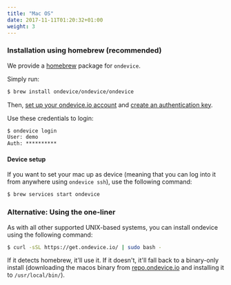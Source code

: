 ```yaml
---
title: "Mac OS"
date: 2017-11-11T01:20:32+01:00
weight: 3
---
```


### Installation using homebrew (recommended)

We provide a [homebrew][homebrew] package for `ondevice`.

Simply run:

```txt
$ brew install ondevice/ondevice/ondevice
```

Then, [set up your ondevice.io account](//my.ondevice.io/signup) and
[create an authentication key](//my.ondevice.io/me/keys).

Use these credentials to login:

```txt
$ ondevice login
User: demo
Auth: **********
```


#### Device setup

If you want to set your mac up as device (meaning that you can log into it from
anywhere using `ondevice ssh`), use the following command:

```txt
$ brew services start ondevice
```


### Alternative: Using the one-liner

As with all other supported UNIX-based systems, you can install ondevice using
the following command:

```sh
$ curl -sSL https://get.ondevice.io/ | sudo bash -
```

If it detects homebrew, it'll use it. If it doesn't, it'll fall back to a
binary-only install (downloading the macos binary from
[repo.ondevice.io](//repo.ondevice.io/client/current/macos/) and installing it
to `/usr/local/bin/`).



[homebrew]: //brew.sh/
